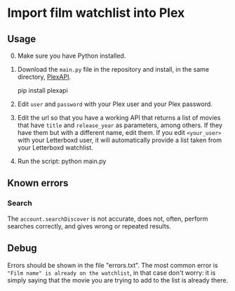 # Import film watchlist into Plex

## Usage
0. Make sure you have Python installed.

1. Download the `main.py` file in the repository and install, in the same directory, [PlexAPI](https://github.com/pkkid/python-plexapi/).

    pip install plexapi

2. Edit `user` and `password` with your Plex user and your Plex password.

3. Edit the url so that you have a working API that returns a list of movies that have `title` and `release_year` as parameters, among others. If they have them but with a different name, edit them.
If you edit `<your_user>` with your Letterboxd user, it will automatically provide a list taken from your Letterboxd watchlist.
4. Run the script:
    python main.py
## Known errors
### Search
The `account.searchDiscover` is not accurate, does not, often, perform searches correctly, and gives wrong or repeated results.
## Debug
Errors should be shown in the file "errors.txt".
The most common error is  `"Film name" is already on the watchlist`, in that case don't worry: it is simply saying that the movie you are trying to add to the list is already there.